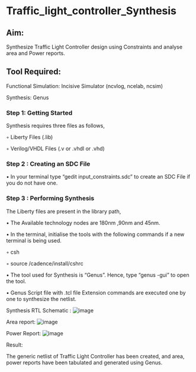# Traffic_light_controller_Synthesis

## Aim:

Synthesize Traffic Light Controller design using Constraints and analyse area and Power reports.

## Tool Required:

Functional Simulation: Incisive Simulator (ncvlog, ncelab, ncsim)

Synthesis: Genus

### Step 1: Getting Started

Synthesis requires three files as follows,

◦ Liberty Files (.lib)

◦ Verilog/VHDL Files (.v or .vhdl or .vhd)

### Step 2 : Creating an SDC File

•	In your terminal type “gedit input_constraints.sdc” to create an SDC File if you do not have one.

### Step 3 : Performing Synthesis

The Liberty files are present in the library path,

• The Available technology nodes are 180nm ,90nm and 45nm.

• In the terminal, initialise the tools with the following commands if a new terminal is being used.

◦ csh

◦ source /cadence/install/cshrc

• The tool used for Synthesis is “Genus”. Hence, type “genus -gui” to open the tool.

• Genus Script file with .tcl file Extension commands are executed one by one to synthesize the netlist.

Synthesis RTL Schematic :
![image](https://github.com/user-attachments/assets/282ff031-6cb0-4547-84f7-310d642094e8)

Area report:
![image](https://github.com/user-attachments/assets/397fb424-816d-4452-8d3d-bcc8a6894910)

Power Report:
![image](https://github.com/user-attachments/assets/e0216b29-ffed-4310-9edf-b7b90a0602e2)

Result:

The generic netlist of Traffic Light Controller has been created, and area, power reports have been tabulated and generated using Genus.
